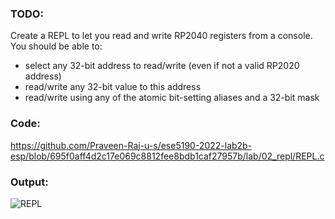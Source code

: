 ### TODO:

Create a REPL to let you read and write RP2040 registers from a console. You should be able to:
- select any 32-bit address to read/write (even if not a valid RP2020 address)
- read/write any 32-bit value to this address
- read/write using any of the atomic bit-setting aliases and a 32-bit mask


### Code:
https://github.com/Praveen-Raj-u-s/ese5190-2022-lab2b-esp/blob/695f0aff4d2c17e069c8812fee8bdb1caf27957b/lab/02_repl/REPL.c


### Output:
![REPL](https://user-images.githubusercontent.com/114270637/208324921-4df9bbb3-4fec-40a3-b90a-6e061a65b258.png)
